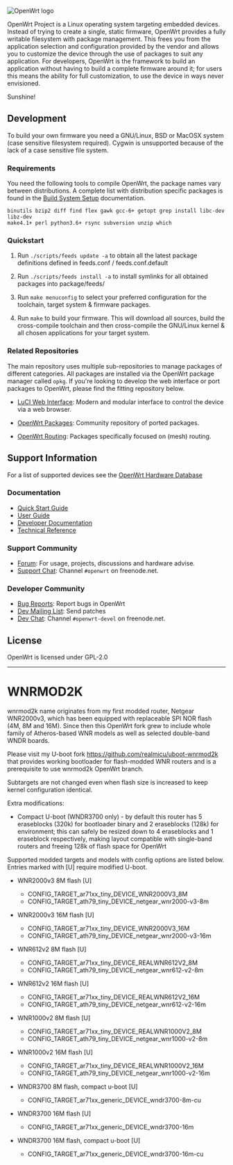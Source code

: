 ![OpenWrt logo](include/logo.png)

OpenWrt Project is a Linux operating system targeting embedded devices. Instead
of trying to create a single, static firmware, OpenWrt provides a fully
writable filesystem with package management. This frees you from the
application selection and configuration provided by the vendor and allows you
to customize the device through the use of packages to suit any application.
For developers, OpenWrt is the framework to build an application without having
to build a complete firmware around it; for users this means the ability for
full customization, to use the device in ways never envisioned.

Sunshine!

## Development

To build your own firmware you need a GNU/Linux, BSD or MacOSX system (case
sensitive filesystem required). Cygwin is unsupported because of the lack of a
case sensitive file system.

### Requirements

You need the following tools to compile OpenWrt, the package names vary between
distributions. A complete list with distribution specific packages is found in
the [Build System Setup](https://openwrt.org/docs/guide-developer/build-system/install-buildsystem)
documentation.

```
binutils bzip2 diff find flex gawk gcc-6+ getopt grep install libc-dev libz-dev
make4.1+ perl python3.6+ rsync subversion unzip which
```

### Quickstart

1. Run `./scripts/feeds update -a` to obtain all the latest package definitions
   defined in feeds.conf / feeds.conf.default

2. Run `./scripts/feeds install -a` to install symlinks for all obtained
   packages into package/feeds/

3. Run `make menuconfig` to select your preferred configuration for the
   toolchain, target system & firmware packages.

4. Run `make` to build your firmware. This will download all sources, build the
   cross-compile toolchain and then cross-compile the GNU/Linux kernel & all chosen
   applications for your target system.

### Related Repositories

The main repository uses multiple sub-repositories to manage packages of
different categories. All packages are installed via the OpenWrt package
manager called `opkg`. If you're looking to develop the web interface or port
packages to OpenWrt, please find the fitting repository below.

* [LuCI Web Interface](https://github.com/openwrt/luci): Modern and modular
  interface to control the device via a web browser.

* [OpenWrt Packages](https://github.com/openwrt/packages): Community repository
  of ported packages.

* [OpenWrt Routing](https://github.com/openwrt-routing/packages): Packages
  specifically focused on (mesh) routing.

## Support Information

For a list of supported devices see the [OpenWrt Hardware Database](https://openwrt.org/supported_devices)

### Documentation

* [Quick Start Guide](https://openwrt.org/docs/guide-quick-start/start)
* [User Guide](https://openwrt.org/docs/guide-user/start)
* [Developer Documentation](https://openwrt.org/docs/guide-developer/start)
* [Technical Reference](https://openwrt.org/docs/techref/start)

### Support Community

* [Forum](https://forum.openwrt.org): For usage, projects, discussions and hardware advise.
* [Support Chat](https://webchat.freenode.net/#openwrt): Channel `#openwrt` on freenode.net.

### Developer Community

* [Bug Reports](https://bugs.openwrt.org): Report bugs in OpenWrt
* [Dev Mailing List](https://lists.openwrt.org/mailman/listinfo/openwrt-devel): Send patches
* [Dev Chat](https://webchat.freenode.net/#openwrt-devel): Channel `#openwrt-devel` on freenode.net.

## License

OpenWrt is licensed under GPL-2.0


 -----------------------------------------------------

# WNRMOD2K

wnrmod2k name originates from my first modded router, Netgear WNR2000v3, which
has been equipped with replaceable SPI NOR flash (4M, 8M and 16M). Since then
this OpenWrt fork grew to include whole family of Atheros-based WNR models as
well as selected double-band WNDR boards.

Please visit my U-boot fork https://github.com/realmicu/uboot-wnrmod2k that
provides working bootloader for flash-modded WNR routers and is a prerequisite
to use wnrmod2k OpenWrt branch.

Subtargets are not changed even when flash size is increased to keep kernel
configuration identical.

Extra modifications:
* Compact U-boot (WNDR3700 only) - by default this router has 5 eraseblocks
  (320k) for bootloader binary and 2 eraseblocks (128k) for environment; this
  can safely be resized down to 4 eraseblocks and 1 eraseblock respectively,
  making layout compatible with single-band routers and freeing 128k of flash
  space for OpenWrt

Supported modded targets and models with config options are listed below.
Entries marked with [U] require modified U-boot.

* WNR2000v3 8M flash [U]
  * CONFIG_TARGET_ar71xx_tiny_DEVICE_WNR2000V3_8M
  * CONFIG_TARGET_ath79_tiny_DEVICE_netgear_wnr2000-v3-8m

* WNR2000v3 16M flash [U]
  * CONFIG_TARGET_ar71xx_tiny_DEVICE_WNR2000V3_16M
  * CONFIG_TARGET_ath79_tiny_DEVICE_netgear_wnr2000-v3-16m

* WNR612v2 8M flash [U]
  * CONFIG_TARGET_ar71xx_tiny_DEVICE_REALWNR612V2_8M
  * CONFIG_TARGET_ath79_tiny_DEVICE_netgear_wnr612-v2-8m

* WNR612v2 16M flash [U]
  * CONFIG_TARGET_ar71xx_tiny_DEVICE_REALWNR612V2_16M
  * CONFIG_TARGET_ath79_tiny_DEVICE_netgear_wnr612-v2-16m

* WNR1000v2 8M flash [U]
  * CONFIG_TARGET_ar71xx_tiny_DEVICE_REALWNR1000V2_8M
  * CONFIG_TARGET_ath79_tiny_DEVICE_netgear_wnr1000-v2-8m

* WNR1000v2 16M flash [U]
  * CONFIG_TARGET_ar71xx_tiny_DEVICE_REALWNR1000V2_16M
  * CONFIG_TARGET_ath79_tiny_DEVICE_netgear_wnr1000-v2-16m

* WNDR3700 8M flash, compact u-boot [U]
  * CONFIG_TARGET_ar71xx_generic_DEVICE_wndr3700-8m-cu

* WNDR3700 16M flash [U]
  * CONFIG_TARGET_ar71xx_generic_DEVICE_wndr3700-16m

* WNDR3700 16M flash, compact u-boot [U]
  * CONFIG_TARGET_ar71xx_generic_DEVICE_wndr3700-16m-cu

